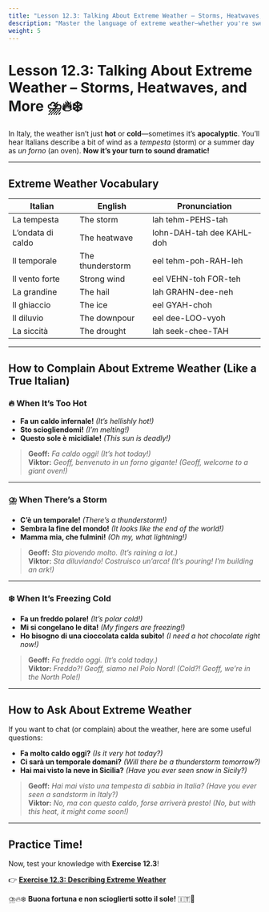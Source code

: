 ```yaml
---
title: "Lesson 12.3: Talking About Extreme Weather – Storms, Heatwaves, and More"
description: "Master the language of extreme weather—whether you're sweating in a heatwave or caught in a thunderstorm!"
weight: 5
---
```


# **Lesson 12.3: Talking About Extreme Weather – Storms, Heatwaves, and More** ⛈️🔥❄️  

In Italy, the weather isn’t just **hot** or **cold**—sometimes it’s **apocalyptic**. You’ll hear Italians describe a bit of wind as a *tempesta* (storm) or a summer day as *un forno* (an oven). **Now it’s your turn to sound dramatic!**  

---

## **Extreme Weather Vocabulary**  

| Italian | English | Pronunciation |  
|---------|---------|--------------|  
| La tempesta | The storm | lah tehm-PEHS-tah |  
| L’ondata di caldo | The heatwave | lohn-DAH-tah dee KAHL-doh |  
| Il temporale | The thunderstorm | eel tehm-poh-RAH-leh |  
| Il vento forte | Strong wind | eel VEHN-toh FOR-teh |  
| La grandine | The hail | lah GRAHN-dee-neh |  
| Il ghiaccio | The ice | eel GYAH-choh |  
| Il diluvio | The downpour | eel dee-LOO-vyoh |  
| La siccità | The drought | lah seek-chee-TAH |  

---

## **How to Complain About Extreme Weather (Like a True Italian)**  

### 🔥 **When It’s Too Hot**  

- **Fa un caldo infernale!** *(It’s hellishly hot!)*  
- **Sto sciogliendomi!** *(I’m melting!)*  
- **Questo sole è micidiale!** *(This sun is deadly!)*  

> **Geoff:** *Fa caldo oggi!* *(It’s hot today!)*  
> **Viktor:** *Geoff, benvenuto in un forno gigante!* *(Geoff, welcome to a giant oven!)*  

---

### ⛈️ **When There’s a Storm**  

- **C’è un temporale!** *(There’s a thunderstorm!)*  
- **Sembra la fine del mondo!** *(It looks like the end of the world!)*  
- **Mamma mia, che fulmini!** *(Oh my, what lightning!)*  

> **Geoff:** *Sta piovendo molto.* *(It’s raining a lot.)*  
> **Viktor:** *Sta diluviando! Costruisco un’arca!* *(It’s pouring! I’m building an ark!)*  

---

### ❄️ **When It’s Freezing Cold**  

- **Fa un freddo polare!** *(It’s polar cold!)*  
- **Mi si congelano le dita!** *(My fingers are freezing!)*  
- **Ho bisogno di una cioccolata calda subito!** *(I need a hot chocolate right now!)*  

> **Geoff:** *Fa freddo oggi.* *(It’s cold today.)*  
> **Viktor:** *Freddo?! Geoff, siamo nel Polo Nord!* *(Cold?! Geoff, we’re in the North Pole!)*  

---

## **How to Ask About Extreme Weather**  

If you want to chat (or complain) about the weather, here are some useful questions:  

- **Fa molto caldo oggi?** *(Is it very hot today?)*  
- **Ci sarà un temporale domani?** *(Will there be a thunderstorm tomorrow?)*  
- **Hai mai visto la neve in Sicilia?** *(Have you ever seen snow in Sicily?)*  

> **Geoff:** *Hai mai visto una tempesta di sabbia in Italia?* *(Have you ever seen a sandstorm in Italy?)*  
> **Viktor:** *No, ma con questo caldo, forse arriverà presto!* *(No, but with this heat, it might come soon!)*  

---

## **Practice Time!**  

Now, test your knowledge with **Exercise 12.3**!  

👉 **[Exercise 12.3: Describing Extreme Weather](../exercise12.3/)**  

⛈️🔥❄️ **Buona fortuna e non scioglierti sotto il sole!** 🇮🇹🎉  
